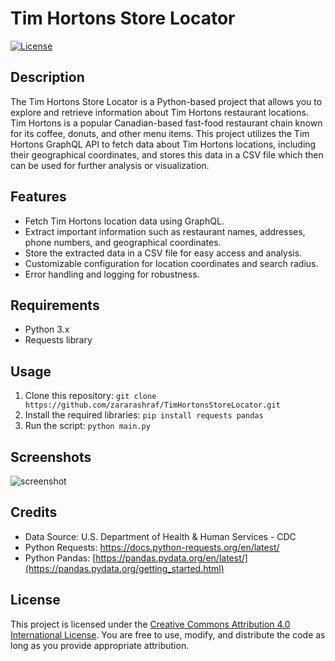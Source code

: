 # Tim Hortons Store Locator

[![License](https://img.shields.io/badge/license-MIT-blue.svg)](https://opensource.org/licenses/MIT)

## Description
The Tim Hortons Store Locator is a Python-based project that allows you to explore and retrieve information about Tim Hortons restaurant locations. Tim Hortons is a popular Canadian-based fast-food restaurant chain known for its coffee, donuts, and other menu items. This project utilizes the Tim Hortons GraphQL API to fetch data about Tim Hortons locations, including their geographical coordinates, and stores this data in a CSV file which then can be used for further analysis or visualization.

## Features
- Fetch Tim Hortons location data using GraphQL.
- Extract important information such as restaurant names, addresses, phone numbers, and geographical coordinates.
- Store the extracted data in a CSV file for easy access and analysis.
- Customizable configuration for location coordinates and search radius.
- Error handling and logging for robustness.

## Requirements
- Python 3.x
- Requests library

## Usage
1. Clone this repository: `git clone https://github.com/zararashraf/TimHortonsStoreLocator.git`
2. Install the required libraries: `pip install requests pandas`
3. Run the script: `python main.py`

## Screenshots
![screenshot](https://github.com/zararashraf/TimHortonsStoreLocator/assets/36181292/c2ca1e87-6f8d-4824-bbe4-3b2e1be3ff11)


## Credits
- Data Source: U.S. Department of Health & Human Services - CDC
- Python Requests: https://docs.python-requests.org/en/latest/
- Python Pandas: [https://pandas.pydata.org/en/latest/](https://pandas.pydata.org/getting_started.html)

## License
This project is licensed under the [Creative Commons Attribution 4.0 International License](https://creativecommons.org/licenses/by/4.0/). You are free to use, modify, and distribute the code as long as you provide appropriate attribution.
